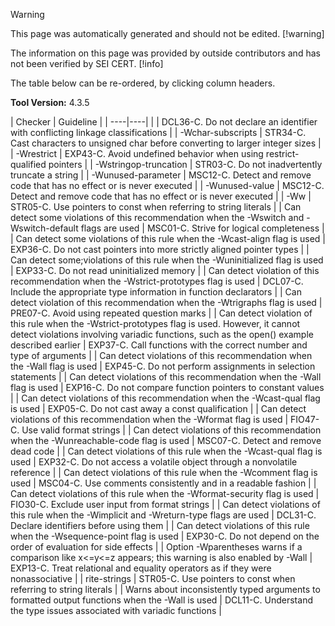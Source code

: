 > [!warning]  
>
> This page was automatically generated and should not be edited.
> [!warning]  
>
> The information on this page was provided by outside contributors and has not been verified by SEI CERT.
> [!info]  
>
> The table below can be re-ordered, by clicking column headers.

**Tool Version:** 4.3.5

| 
    Checker
    | 
    Guideline
    |
| ----|----|
|  | 
     DCL36-C. Do not declare an identifier with conflicting linkage classifications
     |
| 
     -Wchar-subscripts
     | 
     STR34-C. Cast characters to unsigned char before converting to larger integer sizes
     |
| 
     -Wrestrict
     | 
     EXP43-C. Avoid undefined behavior when using restrict-qualified pointers
     |
| 
     -Wstringop-truncation
     | 
     STR03-C. Do not inadvertently truncate a string
     |
| 
     -Wunused-parameter
     | 
     MSC12-C. Detect and remove code that has no effect or is never executed
     |
| 
     -Wunused-value
     | 
     MSC12-C. Detect and remove code that has no effect or is never executed
     |
| -Ww | 
     STR05-C. Use pointers to const when referring to string literals
     |
| Can detect some violations of this recommendation when the -Wswitch and -Wswitch-default flags are used | 
     MSC01-C. Strive for logical completeness
     |
| Can detect some violations of this rule when the -Wcast-align flag is used | 
     EXP36-C. Do not cast pointers into more strictly aligned pointer types
     |
| Can detect some;violations of this rule when the -Wuninitialized flag is used | 
     EXP33-C. Do not read uninitialized memory
     |
| Can detect violation of this recommendation when the -Wstrict-prototypes flag is used | 
     DCL07-C. Include the appropriate type information in function declarators
     |
| Can detect violation of this recommendation when the -Wtrigraphs flag is used | 
     PRE07-C. Avoid using repeated question marks
     |
| Can detect violation of this rule when the -Wstrict-prototypes flag is used. However, it cannot detect violations involving variadic functions, such as the open() example described earlier | 
     EXP37-C. Call functions with the correct number and type of arguments
     |
| Can detect violations of this recommendation when the -Wall flag is used | 
     EXP45-C. Do not perform assignments in selection statements
     |
| Can detect violations of this recommendation when the -Wall flag is used | 
     EXP16-C. Do not compare function pointers to constant values
     |
| Can detect violations of this recommendation when the -Wcast-qual flag is used | 
     EXP05-C. Do not cast away a const qualification
     |
| Can detect violations of this recommendation when the -Wformat flag is used | 
     FIO47-C. Use valid format strings
     |
| Can detect violations of this recommendation when the -Wunreachable-code flag is used | 
     MSC07-C. Detect and remove dead code
     |
| Can detect violations of this rule when the -Wcast-qual flag is used | 
     EXP32-C. Do not access a volatile object through a nonvolatile reference
     |
| Can detect violations of this rule when the -Wcomment flag is used | 
     MSC04-C. Use comments consistently and in a readable fashion
     |
| Can detect violations of this rule when the -Wformat-security flag is used | 
     FIO30-C. Exclude user input from format strings
     |
| Can detect violations of this rule when the -Wimplicit and -Wreturn-type flags are used | 
     DCL31-C. Declare identifiers before using them
     |
| Can detect violations of this rule when the -Wsequence-point flag is used | 
     EXP30-C. Do not depend on the order of evaluation for side effects
     |
| Option -Wparentheses warns if a comparison like x<=y<=z appears; this warning is also enabled by -Wall | 
     EXP13-C. Treat relational and equality operators as if they were nonassociative
     |
| rite-strings | 
     STR05-C. Use pointers to const when referring to string literals
     |
| Warns about inconsistently typed arguments to formatted output functions when the -Wall is used | 
     DCL11-C. Understand the type issues associated with variadic functions
     |

